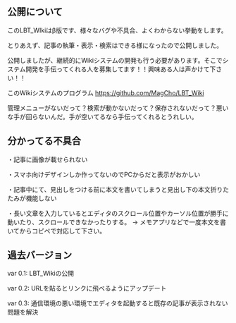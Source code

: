 ## 公開について

このLBT_WIkiはβ版です、様々なバグや不具合、よくわからない挙動をします。

とりあえず、記事の執筆・表示・検索はできる様になったので公開しました。

公開しましたが、継続的にWikiシステムの開発も行う必要があります。そこでシステム開発を手伝ってくれる人を募集してます！！興味ある人は声かけて下さい！！

このWikiシステムのプログラム https://github.com/MagCho/LBT_Wiki

管理メニューがないだって？検索が動かないだって？保存されないだって？悪いな手が回らないんだ。手が空いてるなら手伝ってくれるとうれしい。

## 分かってる不具合

 ・記事に画像が載せられない

・スマホ向けデザインしか作ってないのでPCからだと表示がおかしい

・記事中にて、見出しをつける前に本文を書いてしまうと見出し下の本文折りたたみが機能しない

・長い文章を入力しているとエディタのスクロール位置やカーソル位置が勝手に動いたり、スクロールできなかったりする。 →
メモアプリなどで一度本文を書いてからコピペで対応して下さい。

## 過去バージョン

var 0.1:  LBT_Wikiの公開

var 0.2: URLを貼るとリンクに飛べるようにアップデート

var 0.3: 通信環境の悪い環境でエディタを起動すると既存の記事が表示されない問題を解決

